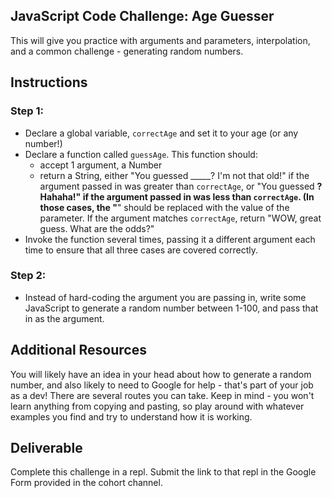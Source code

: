 ## JavaScript Code Challenge: Age Guesser

This will give you practice with arguments and parameters, interpolation, and a common challenge - generating random numbers.

## Instructions

### Step 1:

* Declare a global variable, `correctAge` and set it to your age (or any number!)
* Declare a function called `guessAge`. This function should:
  - accept 1 argument, a Number
  - return a String, either "You guessed _____? I'm not that old!" if the argument passed in was greater than `correctAge`, or "You guessed ______? Hahaha!" if the argument passed in was less than `correctAge`. (In those cases, the "______" should be replaced with the value of the parameter. If the argument matches `correctAge`, return "WOW, great guess. What are the odds?"
* Invoke the function several times, passing it a different argument each time to ensure that all three cases are covered correctly.

### Step 2:

* Instead of hard-coding the argument you are passing in, write some JavaScript to generate a random number between 1-100, and pass that in as the argument.

## Additional Resources

You will likely have an idea in your head about how to generate a random number, and also likely to need to Google for help - that's part of your job as a dev! There are several routes you can take. Keep in mind - you won't learn anything from copying and pasting, so play around with whatever examples you find and try to understand how it is working.

## Deliverable

Complete this challenge in a repl. Submit the link to that repl in the Google Form provided in the cohort channel.
